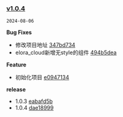 ### [v1.0.4](https://github.com/Elora-Cloud/elora-unplugin-vue-components/compare/...v1.0.4)

`2024-08-06`

**Bug Fixes**

- 修改项目地址 [347bd734](https://github.com/Elora-Cloud/elora-unplugin-vue-components/commit/347bd734ccf4dfc1126756a2a1f6f53501f254dc)
- elora_cloud新增无style的组件 [494b5dea](https://github.com/Elora-Cloud/elora-unplugin-vue-components/commit/494b5dea7ce3fbcedd865d47ec217d1ecc38acb3)

**Feature**

- 初始化项目 [e0947134](https://github.com/Elora-Cloud/elora-unplugin-vue-components/commit/e0947134f86a2e64041cdd4e96762e4d068a2a6f)

**release**

- 1.0.3 [eabafd5b](https://github.com/Elora-Cloud/elora-unplugin-vue-components/commit/eabafd5bc7e67ec2419e4071b08af4e0d7edf31c)
- 1.0.4 [dae18999](https://github.com/Elora-Cloud/elora-unplugin-vue-components/commit/dae189994e8eeae665f38d7400fd5d78437c2600)
